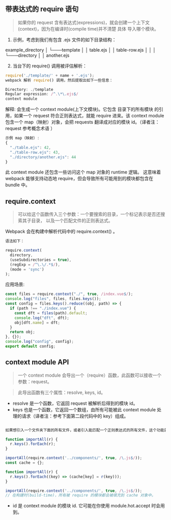 ## 带表达式的 require 语句

> 如果你的 request 含有表达式(expressions)，就会创建一个上下文(context)，因为在编译时(compile time)并不清楚 具体 导入哪个模块。

1. 示例，考虑到我们有包含 .ejs 文件的如下目录结构：

example_directory
│
└───template
│ │ table.ejs
│ │ table-row.ejs
│ │
│ └───directory
│ │ another.ejs

2. 当台下的 require() 调用被评估解析：

```js
require('./template/' + name + '.ejs');
webpack 解析 require() 调用，然后提取出如下一些信息：

Directory: ./template
Regular expression: /^.\*\.ejs$/
context module
```

解释: 会生成一个 context module(上下文模块)。它包含 目录下的所有模块 的引用，如果一个 request 符合正则表达式，就能 require 进来。该 context module 包含一个 map（映射）对象，会把 requests 翻译成对应的模块 id。（译者注：request 参考概念术语 ）

```js
示例 map（映射）:
{
  "./table.ejs": 42,
  "./table-row.ejs": 43,
  "./directory/another.ejs": 44
}
```

此 context module 还包含一些访问这个 map 对象的 runtime 逻辑。
这意味着 webpack 能够支持动态地 require，但会导致所有可能用到的模块都包含在 bundle 中。

## require.context

> 可以给这个函数传入三个参数：一个要搜索的目录，一个标记表示是否还搜索其子目录， 以及一个匹配文件的正则表达式。

Webpack 会在构建中解析代码中的 require.context() 。

```js
语法如下：

require.context(
  directory,
  (useSubdirectories = true),
  (regExp = /^\.\/.*$/),
  (mode = 'sync')
);
```

应用场景:

```js
const files = require.context("./", true, /index.vue$/);
console.log("files", files, files.keys());
const config = files.keys().reduce((obj, path) => {
  if (path !== "./index.vue") {
    const dft = files(path).default;
    console.log("dft", dft);
    obj[dft.name] = dft;
  }
  return obj;
}, {});
console.log("config", config);
export default config;
```

## context module API

> 一个 context module 会导出一个（require）函数，此函数可以接收一个参数：request。

> 此导出函数有三个属性：resolve, keys, id。

- resolve 是一个函数，它返回 request 被解析后得到的模块 id。
- keys 也是一个函数，它返回一个数组，由所有可能被此 context module 处理的请求（译者注：参考下面第二段代码中的 key）组成。

```js

如果想引入一个文件夹下面的所有文件，或者引入能匹配一个正则表达式的所有文件，这个功能就会很有帮助，例如：

function importAll(r) {
  r.keys().forEach(r);
}

importAll(require.context('../components/', true, /\.js$/));
const cache = {};

function importAll(r) {
  r.keys().forEach((key) => (cache[key] = r(key)));
}

importAll(require.context('../components/', true, /\.js$/));
// 在构建时(build-time)，所有被 require 的模块都会被填充到 cache 对象中。
```

- id 是 context module 的模块 id. 它可能在你使用 module.hot.accept 时会用到。
